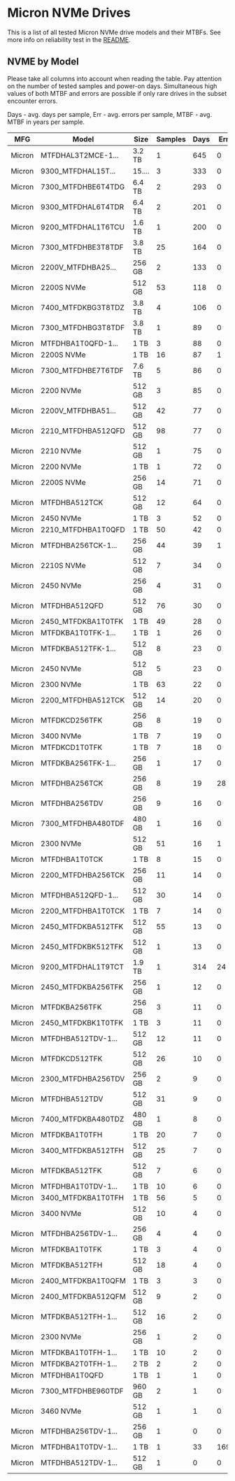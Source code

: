 Micron NVMe Drives
==================

This is a list of all tested Micron NVMe drive models and their MTBFs. See more
info on reliability test in the [README](https://github.com/linuxhw/SMART).

NVME by Model
------------

Please take all columns into account when reading the table. Pay attention on the
number of tested samples and power-on days. Simultaneous high values of both MTBF
and errors are possible if only rare drives in the subset encounter errors.

Days - avg. days per sample,
Err  - avg. errors per sample,
MTBF - avg. MTBF in years per sample.

| MFG       | Model              | Size   | Samples | Days  | Err   | MTBF |
|-----------|--------------------|--------|---------|-------|-------|------|
| Micron    | MTFDHAL3T2MCE-1... | 3.2 TB | 1       | 645   | 0     | 1.77   |
| Micron    | 9300_MTFDHAL15T... | 15.... | 3       | 333   | 0     | 0.91   |
| Micron    | 7300_MTFDHBE6T4TDG | 6.4 TB | 2       | 293   | 0     | 0.80   |
| Micron    | 9300_MTFDHAL6T4TDR | 6.4 TB | 2       | 201   | 0     | 0.55   |
| Micron    | 9200_MTFDHAL1T6TCU | 1.6 TB | 1       | 200   | 0     | 0.55   |
| Micron    | 7300_MTFDHBE3T8TDF | 3.8 TB | 25      | 164   | 0     | 0.45   |
| Micron    | 2200V_MTFDHBA25... | 256 GB | 2       | 133   | 0     | 0.37   |
| Micron    | 2200S NVMe         | 512 GB | 53      | 118   | 0     | 0.32   |
| Micron    | 7400_MTFDKBG3T8TDZ | 3.8 TB | 4       | 106   | 0     | 0.29   |
| Micron    | 7300_MTFDHBG3T8TDF | 3.8 TB | 1       | 89    | 0     | 0.25   |
| Micron    | MTFDHBA1T0QFD-1... | 1 TB   | 3       | 88    | 0     | 0.24   |
| Micron    | 2200S NVMe         | 1 TB   | 16      | 87    | 1     | 0.24   |
| Micron    | 7300_MTFDHBE7T6TDF | 7.6 TB | 5       | 86    | 0     | 0.24   |
| Micron    | 2200 NVMe          | 512 GB | 3       | 85    | 0     | 0.23   |
| Micron    | 2200V_MTFDHBA51... | 512 GB | 42      | 77    | 0     | 0.21   |
| Micron    | 2210_MTFDHBA512QFD | 512 GB | 98      | 77    | 0     | 0.21   |
| Micron    | 2210 NVMe          | 512 GB | 1       | 75    | 0     | 0.21   |
| Micron    | 2200 NVMe          | 1 TB   | 1       | 72    | 0     | 0.20   |
| Micron    | 2200S NVMe         | 256 GB | 14      | 71    | 0     | 0.20   |
| Micron    | MTFDHBA512TCK      | 512 GB | 12      | 64    | 0     | 0.18   |
| Micron    | 2450 NVMe          | 1 TB   | 3       | 52    | 0     | 0.14   |
| Micron    | 2210_MTFDHBA1T0QFD | 1 TB   | 50      | 42    | 0     | 0.12   |
| Micron    | MTFDHBA256TCK-1... | 256 GB | 44      | 39    | 1     | 0.11   |
| Micron    | 2210S NVMe         | 512 GB | 7       | 34    | 0     | 0.09   |
| Micron    | 2450 NVMe          | 256 GB | 4       | 31    | 0     | 0.09   |
| Micron    | MTFDHBA512QFD      | 512 GB | 76      | 30    | 0     | 0.08   |
| Micron    | 2450_MTFDKBA1T0TFK | 1 TB   | 49      | 28    | 0     | 0.08   |
| Micron    | MTFDKBA1T0TFK-1... | 1 TB   | 1       | 26    | 0     | 0.07   |
| Micron    | MTFDKBA512TFK-1... | 512 GB | 8       | 23    | 0     | 0.06   |
| Micron    | 2450 NVMe          | 512 GB | 5       | 23    | 0     | 0.06   |
| Micron    | 2300 NVMe          | 1 TB   | 63      | 22    | 0     | 0.06   |
| Micron    | 2200_MTFDHBA512TCK | 512 GB | 14      | 20    | 0     | 0.06   |
| Micron    | MTFDKCD256TFK      | 256 GB | 8       | 19    | 0     | 0.05   |
| Micron    | 3400 NVMe          | 1 TB   | 7       | 19    | 0     | 0.05   |
| Micron    | MTFDKCD1T0TFK      | 1 TB   | 7       | 18    | 0     | 0.05   |
| Micron    | MTFDKBA256TFK-1... | 256 GB | 1       | 17    | 0     | 0.05   |
| Micron    | MTFDHBA256TCK      | 256 GB | 8       | 19    | 28    | 0.05   |
| Micron    | MTFDHBA256TDV      | 256 GB | 9       | 16    | 0     | 0.04   |
| Micron    | 7300_MTFDHBA480TDF | 480 GB | 1       | 16    | 0     | 0.04   |
| Micron    | 2300 NVMe          | 512 GB | 51      | 16    | 1     | 0.04   |
| Micron    | MTFDHBA1T0TCK      | 1 TB   | 8       | 15    | 0     | 0.04   |
| Micron    | 2200_MTFDHBA256TCK | 256 GB | 11      | 14    | 0     | 0.04   |
| Micron    | MTFDHBA512QFD-1... | 512 GB | 30      | 14    | 0     | 0.04   |
| Micron    | 2200_MTFDHBA1T0TCK | 1 TB   | 7       | 14    | 0     | 0.04   |
| Micron    | 2450_MTFDKBA512TFK | 512 GB | 55      | 13    | 0     | 0.04   |
| Micron    | 2450_MTFDKBK512TFK | 512 GB | 1       | 13    | 0     | 0.04   |
| Micron    | 9200_MTFDHAL1T9TCT | 1.9 TB | 1       | 314   | 24    | 0.03   |
| Micron    | 2450_MTFDKBA256TFK | 256 GB | 1       | 12    | 0     | 0.03   |
| Micron    | MTFDKBA256TFK      | 256 GB | 3       | 11    | 0     | 0.03   |
| Micron    | 2450_MTFDKBK1T0TFK | 1 TB   | 3       | 11    | 0     | 0.03   |
| Micron    | MTFDHBA512TDV-1... | 512 GB | 12      | 11    | 0     | 0.03   |
| Micron    | MTFDKCD512TFK      | 512 GB | 26      | 10    | 0     | 0.03   |
| Micron    | 2300_MTFDHBA256TDV | 256 GB | 2       | 9     | 0     | 0.03   |
| Micron    | MTFDHBA512TDV      | 512 GB | 31      | 9     | 0     | 0.03   |
| Micron    | 7400_MTFDKBA480TDZ | 480 GB | 1       | 8     | 0     | 0.02   |
| Micron    | MTFDKBA1T0TFH      | 1 TB   | 20      | 7     | 0     | 0.02   |
| Micron    | 3400_MTFDKBA512TFH | 512 GB | 25      | 7     | 0     | 0.02   |
| Micron    | MTFDKBA512TFK      | 512 GB | 7       | 6     | 0     | 0.02   |
| Micron    | MTFDHBA1T0TDV-1... | 1 TB   | 10      | 6     | 0     | 0.02   |
| Micron    | 3400_MTFDKBA1T0TFH | 1 TB   | 56      | 5     | 0     | 0.02   |
| Micron    | 3400 NVMe          | 512 GB | 10      | 4     | 0     | 0.01   |
| Micron    | MTFDHBA256TDV-1... | 256 GB | 4       | 4     | 0     | 0.01   |
| Micron    | MTFDKBA1T0TFK      | 1 TB   | 3       | 4     | 0     | 0.01   |
| Micron    | MTFDKBA512TFH      | 512 GB | 18      | 4     | 0     | 0.01   |
| Micron    | 2400_MTFDKBA1T0QFM | 1 TB   | 3       | 3     | 0     | 0.01   |
| Micron    | 2400_MTFDKBA512QFM | 512 GB | 9       | 2     | 0     | 0.01   |
| Micron    | MTFDKBA512TFH-1... | 512 GB | 16      | 2     | 0     | 0.01   |
| Micron    | 2300 NVMe          | 256 GB | 1       | 2     | 0     | 0.01   |
| Micron    | MTFDKBA1T0TFH-1... | 1 TB   | 10      | 2     | 0     | 0.01   |
| Micron    | MTFDKBA2T0TFH-1... | 2 TB   | 2       | 2     | 0     | 0.01   |
| Micron    | MTFDHBA1T0QFD      | 1 TB   | 1       | 1     | 0     | 0.00   |
| Micron    | 7300_MTFDHBE960TDF | 960 GB | 2       | 1     | 0     | 0.00   |
| Micron    | 3460 NVMe          | 512 GB | 1       | 1     | 0     | 0.00   |
| Micron    | MTFDHBA256TDV-1... | 256 GB | 1       | 0     | 0     | 0.00   |
| Micron    | MTFDHBA1T0TDV-1... | 1 TB   | 1       | 33    | 169   | 0.00   |
| Micron    | MTFDHBA512TDV-1... | 512 GB | 1       | 0     | 0     | 0.00   |

